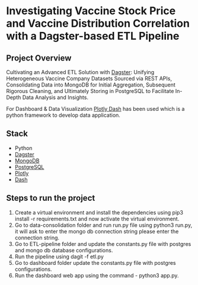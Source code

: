 # Investigating Vaccine Stock Price and Vaccine Distribution Correlation with a Dagster-based ETL Pipeline

## Project Overview

Cultivating an Advanced ETL Solution with [Dagster](https://dagster.io/): Unifying Heterogeneous Vaccine Company Datasets Sourced via REST APIs, Consolidating Data into MongoDB for Initial Aggregation, Subsequent Rigorous Cleaning, and Ultimately Storing in PostgreSQL to Facilitate In-Depth Data Analysis and Insights.

For Dashboard & Data Visualization [Plotly Dash](https://plotly.com/dash/) has been used which is a python framework to develop data application.

## Stack
- Python
- [Dagster](https://dagster.io/)
- [MongoDB](https://www.mongodb.com/languages/python)
- [PostgreSQL](https://www.postgresql.org/)
- [Plotly](https://plotly.com/python/)
- [Dash](https://plotly.com/dash/)

## Steps to run the project
1. Create a virtual environment and install the dependencies using pip3 install -r requirements.txt and now activate the virtual environment.
2. Go to data-consolidation folder and run run.py file using python3 run.py, it will ask to enter the mongo db connection string please enter the connection string.
3. Go to ETL-pipeline folder and update the constants.py file with postgres and mongo db database configurations.
4. Run the pipeline using dagit -f etl.py
5. Go to dashboard folder update the constants.py file with postgres configurations.
6. Run the dashboard web app using the command - python3 app.py.


